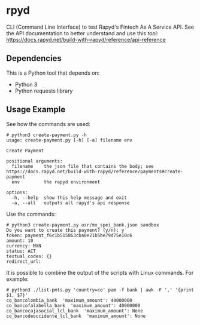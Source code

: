 # rpyd

CLI (Command Line Interface) to test Rapyd's Fintech As A Service  API. See the API documentation to better understand and use this tool: https://docs.rapyd.net/build-with-rapyd/reference/api-reference

## Dependencies

This is a Python tool that depends on:

* Python 3
* Python requests library

## Usage Example

See how the commands are used:

```console
# python3 create-payment.py -h
usage: create-payment.py [-h] [-a] filename env

Create Payment

positional arguments:
  filename    the json file that contains the body; see https://docs.rapyd.net/build-with-rapyd/reference/payments#create-payment
  env         the rapyd environment

options:
  -h, --help  show this help message and exit
  -a, --all   outputs all rapyd's api response
```

Use the commands:

```console
# python3 create-payment.py usr/mx_spei_bank.json sandbox
Do you want to create this payment? (y/n): y
token: payment_f6c1b515863cba0e21b5be79d75e10c6
amount: 10
currency: MXN
status: ACT
textual_codes: {}
redirect_url:
```

It is possible to combine the output of the scripts with Linux commands. For example:

```console
# python3 ./list-pmts.py 'country=co' pam -f bank | awk -F ',' '{print $1, $7}'
co_bancolombia_bank  'maximum_amount': 40000000
co_bancofalabella_bank  'maximum_amount': 40000000
co_bancocajasocial_lcl_bank  'maximum_amount': None
co_bancodeoccidente_lcl_bank  'maximum_amount': None
```
